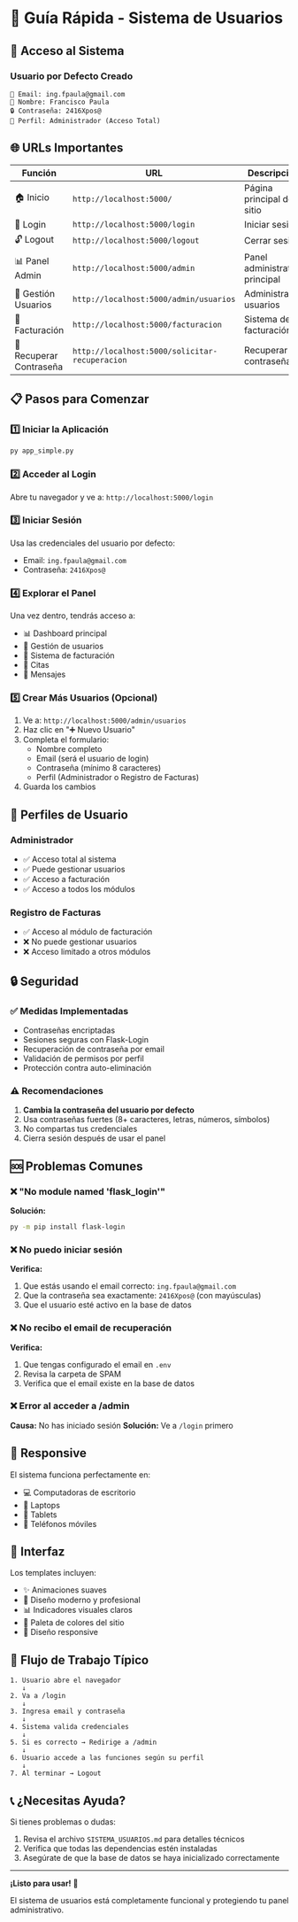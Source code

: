 # 🚀 Guía Rápida - Sistema de Usuarios

## 👤 Acceso al Sistema

### Usuario por Defecto Creado

```
📧 Email: ing.fpaula@gmail.com
👤 Nombre: Francisco Paula
🔒 Contraseña: 2416Xpos@
🔑 Perfil: Administrador (Acceso Total)
```

## 🌐 URLs Importantes

| Función | URL | Descripción |
|---------|-----|-------------|
| 🏠 Inicio | `http://localhost:5000/` | Página principal del sitio |
| 🔐 Login | `http://localhost:5000/login` | Iniciar sesión |
| 🔓 Logout | `http://localhost:5000/logout` | Cerrar sesión |
| 📊 Panel Admin | `http://localhost:5000/admin` | Panel administrativo principal |
| 👥 Gestión Usuarios | `http://localhost:5000/admin/usuarios` | Administrar usuarios |
| 📝 Facturación | `http://localhost:5000/facturacion` | Sistema de facturación |
| 🔄 Recuperar Contraseña | `http://localhost:5000/solicitar-recuperacion` | Recuperar contraseña |

## 📋 Pasos para Comenzar

### 1️⃣ Iniciar la Aplicación

```bash
py app_simple.py
```

### 2️⃣ Acceder al Login

Abre tu navegador y ve a: `http://localhost:5000/login`

### 3️⃣ Iniciar Sesión

Usa las credenciales del usuario por defecto:
- Email: `ing.fpaula@gmail.com`
- Contraseña: `2416Xpos@`

### 4️⃣ Explorar el Panel

Una vez dentro, tendrás acceso a:
- 📊 Dashboard principal
- 👥 Gestión de usuarios
- 📝 Sistema de facturación
- 📅 Citas
- 📧 Mensajes

### 5️⃣ Crear Más Usuarios (Opcional)

1. Ve a: `http://localhost:5000/admin/usuarios`
2. Haz clic en "➕ Nuevo Usuario"
3. Completa el formulario:
   - Nombre completo
   - Email (será el usuario de login)
   - Contraseña (mínimo 8 caracteres)
   - Perfil (Administrador o Registro de Facturas)
4. Guarda los cambios

## 🔑 Perfiles de Usuario

### Administrador
- ✅ Acceso total al sistema
- ✅ Puede gestionar usuarios
- ✅ Acceso a facturación
- ✅ Acceso a todos los módulos

### Registro de Facturas
- ✅ Acceso al módulo de facturación
- ❌ No puede gestionar usuarios
- ❌ Acceso limitado a otros módulos

## 🔒 Seguridad

### ✅ Medidas Implementadas
- Contraseñas encriptadas
- Sesiones seguras con Flask-Login
- Recuperación de contraseña por email
- Validación de permisos por perfil
- Protección contra auto-eliminación

### ⚠️ Recomendaciones
1. **Cambia la contraseña del usuario por defecto**
2. Usa contraseñas fuertes (8+ caracteres, letras, números, símbolos)
3. No compartas tus credenciales
4. Cierra sesión después de usar el panel

## 🆘 Problemas Comunes

### ❌ "No module named 'flask_login'"
**Solución:**
```bash
py -m pip install flask-login
```

### ❌ No puedo iniciar sesión
**Verifica:**
1. Que estás usando el email correcto: `ing.fpaula@gmail.com`
2. Que la contraseña sea exactamente: `2416Xpos@` (con mayúsculas)
3. Que el usuario esté activo en la base de datos

### ❌ No recibo el email de recuperación
**Verifica:**
1. Que tengas configurado el email en `.env`
2. Revisa la carpeta de SPAM
3. Verifica que el email existe en la base de datos

### ❌ Error al acceder a /admin
**Causa:** No has iniciado sesión
**Solución:** Ve a `/login` primero

## 📱 Responsive

El sistema funciona perfectamente en:
- 💻 Computadoras de escritorio
- 💼 Laptops
- 📱 Tablets
- 📲 Teléfonos móviles

## 🎨 Interfaz

Los templates incluyen:
- ✨ Animaciones suaves
- 🎨 Diseño moderno y profesional
- 📊 Indicadores visuales claros
- 🌈 Paleta de colores del sitio
- 📱 Diseño responsive

## 🔄 Flujo de Trabajo Típico

```
1. Usuario abre el navegador
   ↓
2. Va a /login
   ↓
3. Ingresa email y contraseña
   ↓
4. Sistema valida credenciales
   ↓
5. Si es correcto → Redirige a /admin
   ↓
6. Usuario accede a las funciones según su perfil
   ↓
7. Al terminar → Logout
```

## 📞 ¿Necesitas Ayuda?

Si tienes problemas o dudas:
1. Revisa el archivo `SISTEMA_USUARIOS.md` para detalles técnicos
2. Verifica que todas las dependencias estén instaladas
3. Asegúrate de que la base de datos se haya inicializado correctamente

---

**¡Listo para usar! 🎉**

El sistema de usuarios está completamente funcional y protegiendo tu panel administrativo.

